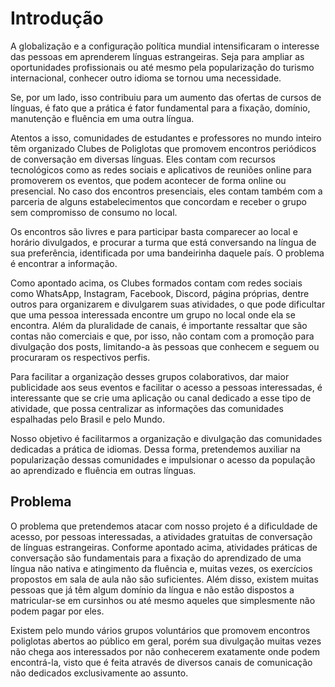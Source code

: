 # Introdução

A globalização e a configuração política mundial intensificaram o interesse das pessoas em aprenderem línguas estrangeiras. Seja para ampliar as oportunidades profissionais ou até mesmo pela popularização do turismo internacional, conhecer outro idioma se tornou uma necessidade.

Se, por um lado, isso contribuiu para um aumento das ofertas de cursos de línguas, é fato que a prática é fator fundamental para a fixação, domínio, manutenção e fluência em uma outra língua.

Atentos a isso, comunidades de estudantes e professores no mundo inteiro têm organizado Clubes de Poliglotas que promovem encontros periódicos de conversação em diversas línguas.  Eles contam com recursos tecnológicos como as redes sociais e aplicativos de reuniões online para promoverem os eventos, que podem acontecer de forma online ou presencial. No caso dos encontros presenciais, eles contam também com a parceria de alguns estabelecimentos que concordam e receber o grupo sem compromisso de consumo no local.

Os encontros são livres e para participar basta comparecer ao local e horário divulgados, e procurar a turma que está conversando na língua de sua preferência, identificada por uma bandeirinha daquele país. O problema é encontrar a informação. 

Como apontado acima, os Clubes formados contam com redes sociais como WhatsApp, Instagram, Facebook, Discord, página próprias, dentre outros para organizarem e divulgarem suas atividades, o que pode dificultar que uma pessoa interessada encontre um grupo no local onde ela se encontra. Além da pluralidade de canais, é importante ressaltar que são contas não comerciais e que, por isso, não contam com a promoção para divulgação dos posts, limitando-a às pessoas que conhecem e seguem ou procuraram os respectivos perfis.

Para facilitar a organização desses grupos colaborativos, dar maior publicidade aos seus eventos e facilitar o acesso a pessoas interessadas, é interessante que se crie uma aplicação ou canal dedicado a esse tipo de atividade, que possa centralizar as informações das comunidades espalhadas pelo Brasil e pelo Mundo.

Nosso objetivo é facilitarmos a organização e divulgação das comunidades dedicadas a prática de idiomas. Dessa forma, pretendemos auxiliar na popularização dessas comunidades e impulsionar o acesso da população ao aprendizado e fluência em outras línguas.

## Problema

O problema que pretendemos atacar com nosso projeto é a dificuldade de acesso, por pessoas interessadas, a atividades gratuitas de conversação de línguas estrangeiras. Conforme apontado acima, atividades práticas de conversação são fundamentais para a fixação do aprendizado de uma língua não nativa e atingimento da fluência e, muitas vezes, os exercícios propostos em sala de aula não são suficientes. Além disso, existem muitas pessoas que já têm algum domínio da língua e não estão dispostos a matricular-se em cursinhos ou até mesmo aqueles que simplesmente não podem pagar por eles. 

Existem pelo mundo vários grupos voluntários que promovem encontros poliglotas abertos ao público em geral, porém sua divulgação muitas vezes não chega aos interessados por não conhecerem exatamente onde podem encontrá-la, visto que é feita através de diversos canais de comunicação não dedicados exclusivamente ao assunto.

